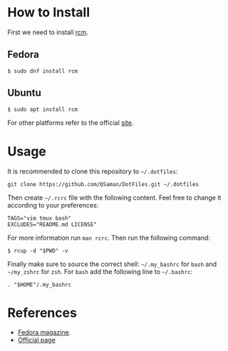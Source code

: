 # How to Install

First we need to install [rcm](https://github.com/thoughtbot/rcm).

## Fedora

```
$ sudo dnf install rcm
```

## Ubuntu

```
$ sudo apt install rcm
```

For other platforms refer to the official [site](https://github.com/thoughtbot/rcm).

# Usage

It is recommended to clone this repository to `~/.dotfiles`:

```
git clone https://github.com/QSaman/DotFiles.git ~/.dotfiles
```

Then create `~/.rcrc` file with the following content. Feel free to change it according to your preferences:

```
TAGS="vim tmux bash"
EXCLUDES="README.md LICENSE"
```

For more information run `man rcrc`. Then run the following command:

```
$ rcup -d "$PWD" -v
```

Finally make sure to source the correct shell: `~/.my_bashrc` for `bash` and `~/my_zshrc` for `zsh`. For `bash` add the following line to `~/.bashrc`:

```
. "$HOME"/.my_bashrc
```

# References

* [Fedora magazine](https://fedoramagazine.org/managing-dotfiles-rcm/).
* [Official page](https://github.com/thoughtbot/rcm)
